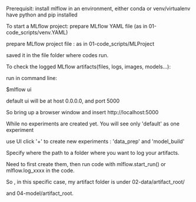 Prerequisit: install mlflow in an environment, either conda or venv/virtualenv
             have python and pip installed  

To start a MLflow project:
prepare MLflow YAML file (as in 01-code_scripts/venv.YAML)</n>

prepare MLflow project file : as in 01-code_scripts/MLProject</n>

saved it in the file folder where codes run.

To check the logged MLflow artifacts(files, logs, images, models...):</n>

run in command line: </n>

$mlflow ui

default ui will be at host 0.0.0.0, and port 5000 </n>

So bring up a browser window and insert http://localhost:5000 </n>

While no experiments are created yet. You will see only 'default' as one experiment </n>

use UI click '+' to create new experiments : 'data_prep' and 'model_build' </n>

Specify where the path to a folder where you want to log your artifacts. </n>

Need to first create them, then run code with mlflow.start_run() or mlflow.log_xxxx in the code. </n>

So , in this specific case, my artifact folder is under 02-data/artifact_root/ </n>

and 04-model/artifact_root.




